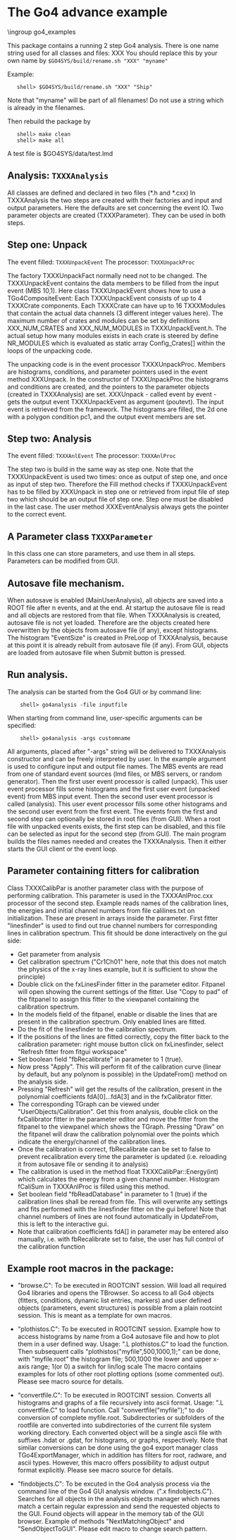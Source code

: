 # The Go4 advance example

\ingroup go4_examples

This package contains a running 2 step Go4 analysis.
There is one name string used for all classes and files: XXX
You should replace this by your own name by `$GO4SYS/build/rename.sh "XXX" "myname"`

Example:
~~~
   shell> $GO4SYS/build/rename.sh "XXX" "Ship"
~~~


Note that "myname" will be part of all filenames! Do not use
a string which is already in the filenames.

Then rebuild the package by

~~~
   shell> make clean
   shell> make all
~~~

A test file is $GO4SYS/data/test.lmd



## Analysis:  `TXXXAnalysis`

All classes are defined and declared in two files (*.h and *.cxx)
In TXXXAnalysis the two steps are created with their factories and input and output
parameters. Here the defaults are set concerning the event IO.
Two parameter objects are created (TXXXParameter). They can be used in both steps.

## Step one: Unpack

The event filled: `TXXXUnpackEvent`
The processor:    `TXXXUnpackProc`

The factory TXXXUnpackFact normally need not to be changed. The TXXXUnpackEvent
contains the data members to be filled from the input event (MBS 10,1).
Here class TXXXUnpackEvent shows how to use a TGo4CompositeEvent:
Each TXXXUnpackEvent consists of up to 4 TXXXCrate components. Each TXXXCrate can have
up to 16 TXXXModules that contain the actual data channels (3 different integer values here).
The maximum number of crates and modules can be set by definitions
XXX_NUM_CRATES and XXX_NUM_MODULES in TXXXUnpackEvent.h. The actual setup how many modules
exists in each crate is steered by define NR_MODULES which is evaluated as static
array Config_Crates[] within the loops of the unpacking code.

The unpacking code is in the event processor TXXXUnpackProc. Members are
histograms, conditions, and parameter pointers used in the event method
XXXUnpack. In the constructor of TXXXUnpackProc the histograms and
conditions are created, and the pointers to the parameter objects (created in
TXXXAnalysis) are set. XXXUnpack - called event by event - gets the output
event TXXXUnpackEvent as argument (poutevt).
The input event is retrieved from the framework. The histograms are filled,
the 2d one with a polygon condition pc1, and the output event members are set.

## Step two: Analysis

The event filled: `TXXXAnlEvent`
The processor:    `TXXXAnlProc`

The step two is build in the same way as step one.
Note that the TXXXUnpackEvent is used two times: once as output of step one,
and once as input of step two.
Therefore the Fill method checks if TXXXUnpackEvent has to be filled by XXXUnpack
in step one or retrieved from input file of step two which should be an output file of step one.
Step one must be disabled in the last case.
The user method XXXEventAnalysis always gets the pointer to the correct event.

## A Parameter class `TXXXParameter`
In this class one can store parameters, and use them in all steps.
Parameters can be modified from GUI.

## Autosave file mechanism.
When autosave is enabled (MainUserAnalysis), all objects are saved into a ROOT file
after n events, and at the end. At startup the autosave file is read and all objects are restored
from that file.
When TXXXAnalysis is created, autosave file is not yet loaded. Therefore are the
objects created here overwritten by the objects from autosave file (if any), except histograms.
The histogram "EventSize" is created in PreLoop of TXXXAnalysis, because at this point
it is already rebuilt from autosave file (if any).
From GUI, objects are loaded from autosave file when Submit button is pressed.


## Run analysis.
The analysis can be started from the Go4 GUI or by command line:
~~~
    shell> go4analysis -file inputfile
~~~

When starting from command line, user-specific arguments can be specified:
~~~
    shell> go4analysis -args customname
~~~

All arguments, placed after "-args" string will be delivered to TXXXAnalysis
constructor and can be freely interpreted by user. In the example argument
is used to configure input and output file names.
The MBS events are read from one of standard event sources (lmd files,
or MBS servers, or random generator). Then the first user event processor is
called (unpack). This user event processor fills some histograms
and the first user event (unpacked event) from MBS input event.
Then the second user event processor is called (analysis).
This user event processor fills some other histograms and the second
user event from the first event. The events from
the first and second step can optionally be stored in root files (from GUI).
When a root file with unpacked events exists, the first step can be disabled,
and this file can be selected as input for the second step (from GUI).
The main program builds the files names needed and creates the TXXXAnalysis.
Then it either starts the GUI client or the event loop.



## Parameter containing fitters for calibration

 Class TXXXCalibPar is another parameter class with the purpose of
 performing calibration. This parameter is used in the TXXXAnlProc.cxx
 processor of the second step. Example reads names of the calibration lines,
 the energies and initial channel numbers from file calilines.txt
 on initialization. These are present in arrays inside the parameter.
 First fitter "linesfinder" is used to find out true channel numbers
 for corresponding lines in calibration spectrum. This fit should
 be done interactively on the gui side:
 - Get parameter from analysis
 - Get calibration spectrum ("Cr1Ch01" here, note that this does not
 match the physics of the x-ray lines example, but it is sufficient to show the principle)
 - Double click on the fxLinesFinder fitter in the parameter editor.
 Fitpanel will open showing the current settings of the fitter. Use "Copy to pad"
 of the fitpanel to assign this fitter to the viewpanel containing the calibration
 spectrum.
 - In the models field of the fitpanel, enable or disable the lines
 that are present in the calibration spectrum. Only enabled lines are
 fitted.
 - Do the fit of the linesfinder to the calibration spectrum.
 - If the positions of the lines are fitted correctly,
    copy the fitter back to the calibration parameter:
    right mouse button click on fxLinesfinder, select "Refresh fitter from fitgui
    workspace"
 - Set boolean field "fbRecalibrate" in parameter to 1 (true).
 - Now press "Apply". This will perform fit of the calibration curve
   (linear by default, but any polynom is possible) in the
   UpdateFrom() method on the analysis side.
 - Pressing "Refresh" will get the results of the calibration, present
   in the polynomial coefficients fdA[0]...fdA[3] and in the fxCalibrator
   fitter.
 - The corresponding TGraph can be viewed under "UserObjects/Calibration".
   Get this from analysis, double click on the fxCalibrator fitter in
   the parameter editor and move the fitter from the fitpanel to the
   viewpanel which shows the TGraph. Pressing "Draw" on the fitpanel
   will draw the calibration polynomial over the points which indicate
   the energy/channel of the calibration lines.
 - Once the calibration is correct, fbRecalibrate can be set to false
   to prevent recalibration every time the parameter is updated
   (i.e. reloading it from autosave file or sending it to analysis)
 - The calibration is used in the method float TXXXCalibPar::Energy(int)
   which calculates the energy from a given channel number.
   Histogram fCaliSum in TXXXAnlProc is filled using this method.
 - Set boolean field "fbReadDatabase" in parameter to 1 (true) if
   the calibration lines shall be reread from file. This will overwrite
   any settings and fits performed with the linesfinder fitter on
   the gui before! Note that channel numbers of lines are not found
   automatically in UpdateFrom, this is left to the interactive gui.
 - Note that calibration coefficients fdA[] in parameter may be entered
   also manually, i.e. with fbRecalibrate set to false, the user has
   full control of the calibration function

## Example root macros in the package:

* "browse.C": To be executed in ROOTCINT session.
    Will load all required Go4 libraries and
    opens the TBrowser. So access to all Go4 objects
    (fitters, conditions, dynamic list entries, markers)
    and user defined objects (parameters, event structures)
    is possible from a plain rootcint session. This is
    meant as a template for own macros.

* "plothistos.C": To be executed in ROOTCINT session.
    Example how to access histograms by name from a Go4
    autosave file and how to plot them in a user defined
    way. Usage: ".L plothistos.C" to load the function. Then
    subsequent calls "plothistos("myfile",500,1000,1);" can be
    done, with     "myfile.root" the histogram file;
                   500,1000 the lower and upper x-axis range;
                   1(or 0) a switch for lin/log scale
    The macro contains examples for lots of other root
    plotting options (some commented out). Please see
    macro source for details.

* "convertfile.C": To be executed in ROOTCINT session.
    Converts all histograms and graphs of a file recursively
    into ascii format. Usage: ".L convertfile.C" to load
    function. Call "convertfile("myfile");" to do conversion of
    complete myfile.root.
    Subdirectories or subfolders of the rootfile are converted
    into subdirectories of the current file system working directory.
    Each converted object will be a single ascii file with
    suffixes .hdat or .gdat, for histograms, or graphs, respectively.
    Note that similar conversions can be done using the go4
    export manager class TGo4ExportManager, which in addition
    has filters for root, radware, and ascii types. However,
    this macro offers possibility to adjust output format
    explicitly. Please see macro source for details.

* "findobjects.C": To be excuted in the Go4 analysis process
    via the command line of the Go4 GUI analysis window.
    (".x findobjects.C").
    Searches for all objects in the analysis objects manager
    which names match a certain regular expression and
    send the requested objects to the GUI. Found objects
    will appear in the memory tab of the GUI browser.
    Example of methods "NextMatchingObject" and
    "SendObjectToGUI". Please edit macro to change
    search pattern.

